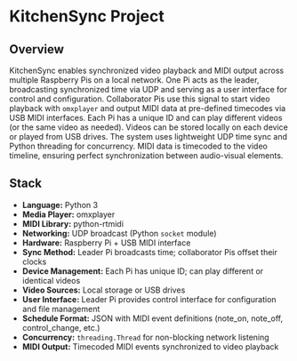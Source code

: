 # KitchenSync Project

## Overview
KitchenSync enables synchronized video playback and MIDI output across multiple Raspberry Pis on a local network. One Pi acts as the leader, broadcasting synchronized time via UDP and serving as a user interface for control and configuration. Collaborator Pis use this signal to start video playback with `omxplayer` and output MIDI data at pre-defined timecodes via USB MIDI interfaces. Each Pi has a unique ID and can play different videos (or the same video as needed). Videos can be stored locally on each device or played from USB drives. The system uses lightweight UDP time sync and Python threading for concurrency. MIDI data is timecoded to the video timeline, ensuring perfect synchronization between audio-visual elements.

## Stack
- **Language:** Python 3
- **Media Player:** omxplayer
- **MIDI Library:** python-rtmidi
- **Networking:** UDP broadcast (Python `socket` module)
- **Hardware:** Raspberry Pi + USB MIDI interface
- **Sync Method:** Leader Pi broadcasts time; collaborator Pis offset their clocks
- **Device Management:** Each Pi has unique ID; can play different or identical videos
- **Video Sources:** Local storage or USB drives
- **User Interface:** Leader Pi provides control interface for configuration and file management
- **Schedule Format:** JSON with MIDI event definitions (note_on, note_off, control_change, etc.)
- **Concurrency:** `threading.Thread` for non-blocking network listening
- **MIDI Output:** Timecoded MIDI events synchronized to video playback